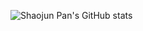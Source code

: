 ![Shaojun Pan's GitHub stats](https://github-readme-stats.vercel.app/api?username=psj1997&count_private=true&show_icons=true)
